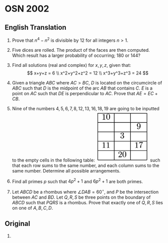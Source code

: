 # OSN 2002

## English Translation

1. Prove that $n^4 - n^2$ is divisible by $12$ for all integers $n > 1$.

2. Five dices are rolled. The product of the faces are then computed. Which result has a larger probability of occurring; $180$ or $144$?

3. Find all solutions (real and complex) for $x,y,z$, given that:
$$ x+y+z = 6 \\
x^2+y^2+z^2 = 12 \\
x^3+y^3+z^3 = 24 $$

4. Given a triangle $ABC$ where $AC > BC$, $D$ is located on the circumcircle of $ABC$ such that $D$ is the midpoint of the arc $AB$ that contains $C$. $E$ is a point on $AC$ such that $DE$ is perpendicular to $AC$. Prove that $AE = EC + CB$.

5. Nine of the numbers $4, 5, 6, 7, 8, 12, 13, 16, 18, 19$ are going to be inputted to the empty cells in the following table:
[![P5 Table](table.png)](table.png)
such that each row sums to the same number, and each column sums to the same number. Determine all possible arrangements.

6. Find all primes $p$ such that $4p^2+1$ and $6p^2+1$ are both primes.

7. Let $ABCD$ be a rhombus where $\angle DAB = 60^\circ$, and $P$ be the intersection between $AC$ and $BD$. Let $Q,R,S$ be three points on the boundary of $ABCD$ such that $PQRS$ is a rhombus. Prove that exactly one of $Q,R,S$ lies on one of $A,B,C,D$.

## Original

1. 
